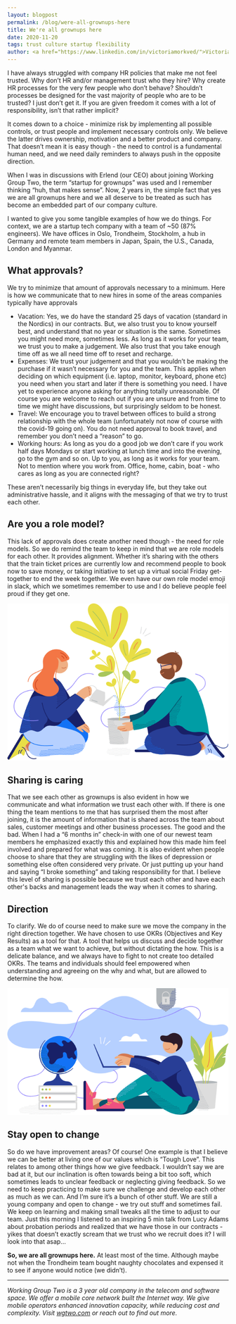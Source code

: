 ```yaml
---
layout: blogpost
permalink: /blog/were-all-grownups-here
title: We're all grownups here
date: 2020-11-20
tags: trust culture startup flexibility
author: <a href="https://www.linkedin.com/in/victoriamorkved/">Victoria Hicks Mørkved</a>, Head of People
---
```


I have always struggled with company HR policies that make me not feel trusted. Why don’t HR and/or management trust who they hire? Why create HR processes for the very few people who don’t behave? Shouldn’t processes be designed for the vast majority of people who are to be trusted? I just don’t get it. If you are given freedom it comes with a lot of responsibility, isn’t that rather implicit?

It comes down to a choice - minimize risk by implementing all possible controls, or trust people and implement necessary controls only. We believe the latter drives ownership, motivation and a better product and company. That doesn’t mean it is easy though - the need to control is a fundamental human need, and we need daily reminders to always push in the opposite direction.

When I was in discussions with Erlend (our CEO) about joining Working Group Two, the term “startup for grownups” was used and I remember thinking “huh, that makes sense”. Now, 2 years in, the simple fact that yes we are all grownups here and we all deserve to be treated as such has become an embedded part of our company culture.

I wanted to give you some tangible examples of how we do things. For context, we are a startup tech company with a team of ~50 (87% engineers). We have offices in Oslo, Trondheim, Stockholm, a hub in Germany and remote team members in Japan, Spain, the U.S., Canada, London and Myanmar.

## What approvals?

We try to minimize that amount of approvals necessary to a minimum. Here is how we communicate that to new hires in some of the areas companies typically have approvals
* Vacation: Yes, we do have the standard 25 days of vacation (standard in the Nordics) in our contracts. But, we also trust you to know yourself best, and understand that no year or situation is the same. Sometimes you might need more, sometimes less. As long as it works for your team, we trust you to make a judgement. We also trust that you take enough time off as we all need time off to reset and recharge.
* Expenses: We trust your judgement and that you wouldn’t be making the purchase if it wasn’t necessary for you and the team. This applies when deciding on which equipment (i.e. laptop, monitor, keyboard, phone etc) you need when you start and later if there is something you need. I have yet to experience anyone asking for anything totally unreasonable. Of course you are welcome to reach out if you are unsure and from time to time we might have discussions, but surprisingly seldom to be honest.
* Travel: We encourage you to travel between offices to build a strong relationship with the whole team (unfortunately not now of course with the covid-19 going on). You do not need approval to book travel, and remember you don’t need a “reason” to go.
* Working hours: As long as you do a good job we don’t care if you work half days Mondays or start working at lunch time and into the evening, go to the gym and so on. Up to you, as long as it works for your team. Not to mention where you work from. Office, home, cabin, boat - who cares as long as you are connected right?

These aren’t necessarily big things in everyday life, but they take out administrative hassle, and it aligns with the messaging of that we try to trust each other.

## Are you a role model?

<div class="blog-image-with-text">
<p>This lack of approvals does create another need though - the need for role models. So we do remind the team to keep in mind that we are role models for each other. It provides alignment. Whether it’s sharing with the others that the train ticket prices are currently low and recommend people to book now to save money, or taking initiative to set up a virtual social Friday get-together to end the week together. We even have our own role model emoji in slack, which we sometimes remember to use and I do believe people feel proud if they get one.</p>
<img src="/img/blog/were-all-grownups-here/04.png" alt="Decorative illustration">
</div>

## Sharing is caring

That we see each other as grownups is also evident in how we communicate and what information we trust each other with. If there is one thing the team mentions to me that has surprised them the most after joining, it is the amount of information that is shared across the team about sales, customer meetings and other business processes. The good and the bad. When I had a “6 months in” check-in with one of our newest team members he emphasized exactly this and explained how this made him feel involved and prepared for what was coming. It is also evident when people choose to share that they are struggling with the likes of depression or something else often considered very private. Or just putting up your hand and saying “I broke something” and taking responsibility for that. I believe this level of sharing is possible because we trust each other and have each other's backs and management leads the way when it comes to sharing.

## Direction

<div class="blog-image-with-text">
<p>To clarify. We do of course need to make sure we move the company in the right direction together. We have chosen to use OKRs (Objectives and Key Results) as a tool for that. A tool that helps us discuss and decide together as a team what we want to achieve, but without dictating the how. This is a delicate balance, and we always have to fight to not create too detailed OKRs. The teams and individuals should feel empowered when understanding and agreeing on the why and what, but are allowed to determine the how.</p>
<img src="/img/blog/were-all-grownups-here/03.png" alt="Decorative illustration">
</div>


## Stay open to change

So do we have improvement areas? Of course! One example is that I believe we can be better at living one of our values which is “Tough Love”. This relates to among other things how we give feedback. I wouldn’t say we are bad at it, but our inclination is often towards being a bit too soft, which sometimes leads to unclear feedback or neglecting giving feedback. So we need to keep practicing to make sure we challenge and develop each other as much as we can. And I’m sure it’s a bunch of other stuff. We are still a young company and open to change - we try out stuff and sometimes fail. We keep on learning and making small tweaks all the time to adjust to our team. Just this morning I listened to an inspiring 5 min talk from Lucy Adams about probation periods and realized that we have those in our contracts -  yikes that doesn’t exactly scream that we trust who we recruit does it? I will look into that asap…

**So, we are all grownups here.** At least most of the time. Although maybe not when the Trondheim team bought naughty chocolates and expensed it to see if anyone would notice (we didn’t).

---

_Working Group Two is a <span id="company-age">3</span> year old company in the telecom and software space. We offer a mobile core network built the Internet way. We give mobile operators enhanced innovation capacity, while reducing cost and complexity. Visit [wgtwo.com](/) or reach out to find out more._

<script>document.getElementById("company-age").innerHTML = "~" + (new Date().getFullYear() - 2017);</script>

